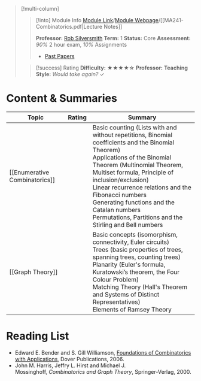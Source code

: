 > [!multi-column]
> 
>> [!into] Module Info
>> [Module Link](https://courses.warwick.ac.uk/modules/2024/MA241-10)/[Module Webpage](https://warwick.ac.uk/fac/sci/maths/currentstudents/ughandbook/year2/ma241)/[[MA241-Combinatorics.pdf|Lecture Notes]]
>> 
>> **Professor:** [Rob Silversmith](https://peoplesearch.warwick.ac.uk/profile/2073543)
>> **Term:** 1
>> **Status:** Core
>> **Assessment:** *90%* 2 hour exam, *10%* Assignments
>> -  [Past Papers](https://warwick.ac.uk/exampapers?q=MA241)
>> 
>
>> [!success] Rating
>> **Difficulty:** ★★★★☆
>> **Professor:** 
>> **Teaching Style:**
>> *Would take again?* ✓
# Content & Summaries
| Topic                         | Rating | Summary                                                                                                                                                                                                                                                                                                                                                                                      |
| ----------------------------- | ------ | -------------------------------------------------------------------------------------------------------------------------------------------------------------------------------------------------------------------------------------------------------------------------------------------------------------------------------------------------------------------------------------------- |
| [[Enumerative Combinatorics]] |        | Basic counting (Lists with and without repetitions, Binomial coefficients and the Binomial Theorem)<br>Applications of the Binomial Theorem (Multinomial Theorem, Multiset formula, Principle of inclusion/exclusion)<br>Linear recurrence relations and the Fibonacci numbers<br>Generating functions and the Catalan numbers<br>Permutations, Partitions and the Stirling and Bell numbers |
| [[Graph Theory]]              |        | Basic concepts (isomorphism, connectivity, Euler circuits)<br>Trees (basic properties of trees, spanning trees, counting trees)<br>Planarity (Euler's formula, Kuratowski’s theorem, the Four Colour Problem)<br>Matching Theory (Hall's Theorem and Systems of Distinct Representatives)<br>Elements of Ramsey Theory                                                                       |
# Reading List
- Edward E. Bender and S. Gill Williamson, [Foundations of Combinatorics with Applications](http://www.math.ucsd.edu/~ebender/CombText/), Dover Publications, 2006.
- John M. Harris, Jeffry L. Hirst and Michael J. Mossinghoff, _Combinatorics and Graph Theory_, Springer-Verlag, 2000.